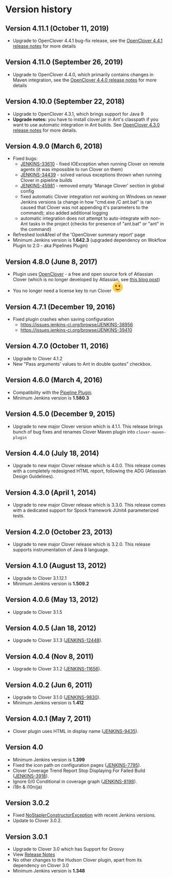 # Version history

## Version 4.11.1 (October 11, 2019)

-   Upgrade to OpenClover 4.4.1 bug-fix release, see the [OpenClover 4.4.1 release notes](http://openclover.org/doc/openclover-4.4.1-release-notes.html)
    for more details

## Version 4.11.0 (September 26, 2019)

-   Upgrade to OpenClover 4.4.0, which primarily contains changes in
    Maven integration, see the [OpenClover 4.4.0 release notes](http://openclover.org/doc/openclover-4.4.0-release-notes.html)
    for more details

## Version 4.10.0 (September 22, 2018)

-   Upgrade to OpenClover 4.3.1, which brings support for Java 9
-   **Upgrade notes:** you have to install clover.jar in Ant's classpath
    if you want to use automatic integration in Ant builds.
    See [OpenClover 4.3.0 release notes](http://openclover.org/doc/openclover-4.3.0-release-notes.html) for
    more details.

## Version 4.9.0 (March 6, 2018)

-   Fixed bugs:
    -   [JENKINS-33610](https://issues.jenkins-ci.org/browse/JENKINS-33610) -
        fixed IOException when running Clover on remote agents (it was
        impossible to run Clover on them)
    -   [JENKINS-34439](https://issues.jenkins-ci.org/browse/JENKINS-34439) -
        solved various exceptions thrown when running Clover in
        pipieline builds
    -   [JENKINS-45981](https://issues.jenkins-ci.org/browse/JENKINS-45981) -
        removed empty 'Manage Clover' section in global config
    -   fixed automatic Clover integration not working on Windows on
        newer Jenkins versions (a change in how "cmd.exe /C ant.bat" is
        ran caused that Clover was not appending it's parameters to the
        command); also added additional logging
    -   automatic integration does not attempt to auto-integrate with
        non-Ant tasks in the project (checks for presence of "ant.bat"
        or "ant" in the command)
-   Refreshed look&feel of the 'OpenClover summary report' page
-   Minimum Jenkins version is **1.642.3** (upgraded dependency on
    Wokflow Plugin to 2.0 - aka Pipelines Plugin)

## Version 4.8.0 (June 8, 2017)

-   Plugin uses [OpenClover](http://openclover.org/) - a free and open
    source fork of Atlassian Clover (which is no longer developed by
    Atlassian, see [this blog
    post](https://www.atlassian.com/blog/announcements/atlassian-clover-open-source))
-   You no longer need a license key to run
    Clover ![(smile)](docs/images/smile.svg)

## Version 4.7.1 (December 19, 2016)

-   Fixed plugin crashes when saving configuration
    -   <https://issues.jenkins-ci.org/browse/JENKINS-38956>
    -   <https://issues.jenkins-ci.org/browse/JENKINS-39410>

## Version 4.7.0 (October 11, 2016)

-   Upgrade to Clover 4.1.2
-   New "Pass arguments' values to Ant in double quotes" checkbox.

## Version 4.6.0 (March 4, 2016)

-   Compatibility with the [Pipeline Plugin](https://www.jenkins.io/doc/book/pipeline/).
-   Minimum Jenkins version is **1.580.3**

## Version 4.5.0 (December 9, 2015)

-   Upgrade to new major Clover version which is 4.1.1. This release
    brings bunch of bug fixes and renames Clover Maven plugin
    into `clover-maven-plugin`

## Version 4.4.0 (July 18, 2014)

-   Upgrade to new major Clover release which is 4.0.0. This release
    comes with a completely redesigned HTML report, following the ADG
    (Atlassian Design Guidelines).

## Version 4.3.0 (April 1, 2014)

-   Upgrade to new major Clover release which is 3.3.0. This release
    comes with a dedicated support for Spock framework JUnit4
    parameterized tests.

## Version 4.2.0 (October 23, 2013)

-   Upgrade to new major Clover release which is 3.2.0. This release
    supports instrumentation of Java 8 language.

## Version 4.1.0 (August 13, 2012)

-   Upgrade to Clover 3.1.12.1
-   Minimum Jenkins version is **1.509.2**

## Version 4.0.6 (May 13, 2012)

-   Upgrade to Clover 3.1.5

## Version 4.0.5 (Jan 18, 2012)

-   Upgrade to Clover 3.1.3
    ([JENKINS-12448](https://issues.jenkins-ci.org/browse/JENKINS-12448)).

## Version 4.0.4 (Nov 8, 2011)

-   Upgrade to Clover 3.1.2
    ([JENKINS-11656](https://issues.jenkins-ci.org/browse/JENKINS-11656)).

## Version 4.0.2 (Jun 6, 2011)

-   Upgrade to Clover 3.1.0
    ([JENKINS-9830](https://issues.jenkins-ci.org/browse/JENKINS-9830)).
-   Minimum Jenkins version is **1.412**

## Version 4.0.1 (May 7, 2011)

-   Clover plugin uses HTML in display name
    ([JENKINS-9435](https://issues.jenkins-ci.org/browse/JENKINS-9435)).

## Version 4.0

-   Minimum Jenkins version is **1.399**
-   Fixed the icon path on configuration pages
    ([JENKINS-7795](https://issues.jenkins-ci.org/browse/JENKINS-7795)).
-   Clover Coverage Trend Report Stop Displaying For Failed Build
    ([JENKINS-3918](https://issues.jenkins-ci.org/browse/JENKINS-3918)).
-   Ignore 0/0 Conditional in coverage graph
    ([JENKINS-8198](https://issues.jenkins-ci.org/browse/JENKINS-8198)).
-   i18n & i10n(ja)

## Version 3.0.2

-   Fixed [NoStaplerConstructorException](http://issues.jenkins-ci.org/browse/JENKINS-6769) with recent Jenkins versions.
-   Update to Clover 3.0.2.

## Version 3.0.1

-   Upgrade to Clover 3.0 which has Support for Groovy
-   View [Release Notes](http://confluence.atlassian.com/display/CLOVER/Clover+3.0+Release+Notes)
-   No other changes to the Hudson Clover plugin, apart from its dependency on Clover 3.0
-   Minimum Jenkins version is **1.348**
